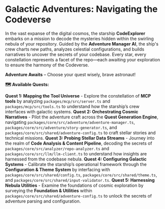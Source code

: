 # Galactic Adventures: Navigating the Codeverse

In the vast expanse of the digital cosmos, the starship **CodeExplorer** embarks on a mission to decode the mysteries hidden within the swirling nebula of your repository. Guided by the **Adventure Manager AI**, the ship's crew charts new paths, analyzes celestial configurations, and builds narratives to uncover the secrets of your codebase. Every star, every constellation represents a facet of the repo—each awaiting your exploration to ensure the harmony of the Codeverse.

**Adventure Awaits** – Choose your quest wisely, brave astronaut!

**🗺️ Available Quests:**

**Quest 1: Mapping the Tool Universe** - Explore the constellation of **MCP tools** by analyzing `packages/mcp/src/server.ts` and `packages/mcp/src/tools.ts` to understand how the starship’s crew interfaces with galactic systems.
**Quest 2: Orchestrating Cosmic Narratives** - Pilot the adventure craft across the **Quest Generation Engine**, navigating `packages/core/src/adventure/adventure-manager.ts`, `packages/core/src/adventure/story-generator.ts`, and `packages/core/src/shared/adventure-config.ts` to craft stellar stories and technical missions.
**Quest 3: Probing Stellar Data Streams** - Journey into the realm of **Code Analysis & Content Pipeline**, decoding the secrets of `packages/core/src/analyzer/repo-analyzer.ts` and `packages/core/src/llm/llm-client.ts` to understand how insights are harnessed from the codebase nebula.
**Quest 4: Configuring Galactic Systems** - Calibrate the starship’s operational framework through the **Configuration & Theme System** by interfacing with `packages/core/src/shared/config.ts`, `packages/core/src/shared/theme.ts`, and `packages/core/src/shared/input-validator.ts`.
**Quest 5: Harnessing Nebula Utilities** - Examine the foundations of cosmic exploration by surveying the **Foundation & Utilities** within `packages/core/src/shared/adventure-config.ts` to unlock the secrets of adventure parsing and configuration.
